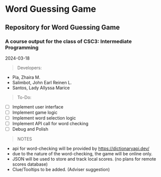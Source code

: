 # Word Guessing Game
## Repository for Word Guessing Game 
### A course output for the class of CSC3: Intermediate Programming


2024-03-18

> Developers:
 - Pia, Zhaira M.
 - Salimbot, John Earl Reinen L.
 - Santos, Lady Allyssa Marice

> To-Do:
- [ ] Implement user interface
- [ ] Implement game logic
- [ ] Implement word selection logic
- [ ] Implement API call for word checking
- [ ] Debug and Polish

> NOTES
- api for word-checking will be provided by https://dictionaryapi.dev/
- due to the nature of the word-checking, the game will be online only.
- JSON will be used to store and track local scores. (no plans for remote scores database)
- Clue/Tooltips to be added. (Adviser suggestion)